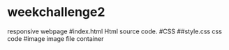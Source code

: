 # weekchallenge2
responsive webpage
#index.html
Html source code.
#CSS
##style.css
css code 
#image
image file container
